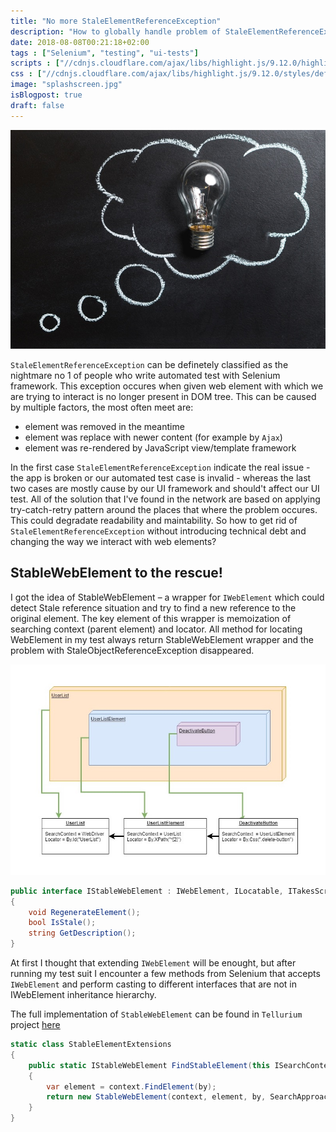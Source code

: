 ```yaml
---
title: "No more StaleElementReferenceException"
description: "How to globally handle problem of StaleElementReferenceException in UI tests"
date: 2018-08-08T00:21:18+02:00
tags : ["Selenium", "testing", "ui-tests"]
scripts : ["//cdnjs.cloudflare.com/ajax/libs/highlight.js/9.12.0/highlight.min.js", "//cdnjs.cloudflare.com/ajax/libs/fitvids/1.2.0/jquery.fitvids.min.js"]
css : ["//cdnjs.cloudflare.com/ajax/libs/highlight.js/9.12.0/styles/default.min.css"]
image: "splashscreen.jpg"
isBlogpost: true
draft: false
---
```

![splashscreen](splashscreen.jpg)

`StaleElementReferenceException` can be definetely classified as the nightmare no 1 of people who write automated test with Selenium framework. This exception occures when given web element with which we are trying to interact is no longer present in DOM tree. This can be caused by multiple factors, the most often meet are:

- element was removed in the meantime
- element was replace with newer content (for example by `Ajax`)
- element was re-rendered by JavaScript view/template framework

In the first case `StaleElementReferenceException` indicate the real issue - the app is broken or our automated test case is invalid - whereas the last two cases are mostly cause by our UI framework and should't affect our UI test. All of the solution that I've found in the network are based on applying try-catch-retry pattern around the places that where the problem occures. This could degradate readability and maintability. So how to get rid of `StaleElementReferenceException` without introducing technical debt and changing the way we interact with web elements?



## StableWebElement to the rescue!

I got the idea of StableWebElement – a wrapper for `IWebElement` which could detect Stale reference situation and try to find a new reference to the original element. The key element of this wrapper is memoization of searching context (parent element) and locator.  All method for locating WebElement in my test always return StableWebElement wrapper and the problem with StaleObjectReferenceException disappeared.

![stable element relation diagram](stable_element_diagram.jpg)


```csharp
public interface IStableWebElement : IWebElement, ILocatable, ITakesScreenshot, IWrapsElement, IWrapsDriver
{
    void RegenerateElement();
    bool IsStale();
    string GetDescription();
}
```

At first I thought that extending `IWebElement` will be enought, but after running my test suit I encounter a few methods from Selenium that accepts `IWebElement` and perform casting to different interfaces that are not in IWebElement inheritance hierarchy.

The full implementation of `StableWebElement` can be found in `Tellurium` project [here](https://github.com/cezarypiatek/Tellurium/blob/6f3754060f4386e115b40e13ffed5303bd98fc39/Src/MvcPages/SeleniumUtils/StableWebElement.cs)

```csharp
static class StableElementExtensions
{
    public static IStableWebElement FindStableElement(this ISearchContext context, By by)
    {
        var element = context.FindElement(by);
        return new StableWebElement(context, element, by, SearchApproachType.First);
    }    
}
```